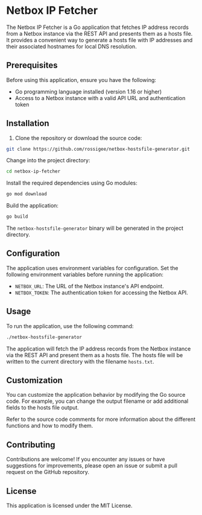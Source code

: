 # Netbox IP Fetcher

The Netbox IP Fetcher is a Go application that fetches IP address records from a Netbox instance via the REST API and presents them as a hosts file. It provides a convenient way to generate a hosts file with IP addresses and their associated hostnames for local DNS resolution.

## Prerequisites

Before using this application, ensure you have the following:

- Go programming language installed (version 1.16 or higher)
- Access to a Netbox instance with a valid API URL and authentication token

## Installation

1. Clone the repository or download the source code:

```bash
git clone https://github.com/rossigee/netbox-hostsfile-generator.git
```

Change into the project directory:

```bash
cd netbox-ip-fetcher
```

Install the required dependencies using Go modules:

```bash
go mod download
```

Build the application:

```bash
go build
```

The `netbox-hostsfile-generator` binary will be generated in the project directory.

## Configuration

The application uses environment variables for configuration. Set the following environment variables before running the application:

* `NETBOX_URL`: The URL of the Netbox instance's API endpoint.
* `NETBOX_TOKEN`: The authentication token for accessing the Netbox API.

## Usage

To run the application, use the following command:

```bash
./netbox-hostsfile-generator
```

The application will fetch the IP address records from the Netbox instance via the REST API and present them as a hosts file. The hosts file will be written to the current directory with the filename `hosts.txt`.

## Customization

You can customize the application behavior by modifying the Go source code. For example, you can change the output filename or add additional fields to the hosts file output.

Refer to the source code comments for more information about the different functions and how to modify them.

## Contributing

Contributions are welcome! If you encounter any issues or have suggestions for improvements, please open an issue or submit a pull request on the GitHub repository.

## License

This application is licensed under the MIT License.
